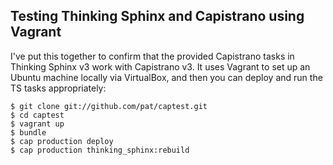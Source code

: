 ## Testing Thinking Sphinx and Capistrano using Vagrant

I've put this together to confirm that the provided Capistrano tasks in Thinking Sphinx v3 work with Capistrano v3. It uses Vagrant to set up an Ubuntu machine locally via VirtualBox, and then you can deploy and run the TS tasks appropriately:

```term
$ git clone git://github.com/pat/captest.git
$ cd captest
$ vagrant up
$ bundle
$ cap production deploy
$ cap production thinking_sphinx:rebuild
```
